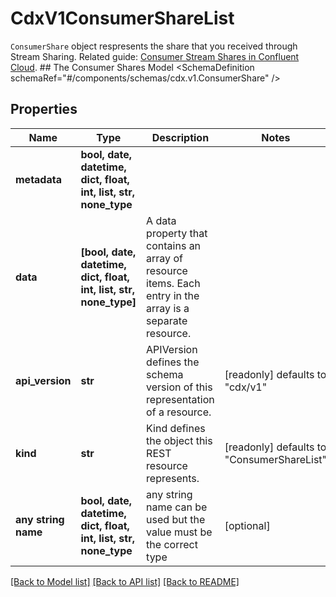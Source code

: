 # CdxV1ConsumerShareList

`ConsumerShare` object respresents the share that you received through Stream Sharing.   Related guide: [Consumer Stream Shares in Confluent Cloud](https://docs.confluent.io/cloud/current/stream-sharing/consume-shared-data.html).  ## The Consumer Shares Model <SchemaDefinition schemaRef=\"#/components/schemas/cdx.v1.ConsumerShare\" />

## Properties
Name | Type | Description | Notes
------------ | ------------- | ------------- | -------------
**metadata** | **bool, date, datetime, dict, float, int, list, str, none_type** |  | 
**data** | **[bool, date, datetime, dict, float, int, list, str, none_type]** | A data property that contains an array of resource items. Each entry in the array is a separate resource. | 
**api_version** | **str** | APIVersion defines the schema version of this representation of a resource. | [readonly] defaults to "cdx/v1"
**kind** | **str** | Kind defines the object this REST resource represents. | [readonly] defaults to "ConsumerShareList"
**any string name** | **bool, date, datetime, dict, float, int, list, str, none_type** | any string name can be used but the value must be the correct type | [optional]

[[Back to Model list]](../README.md#documentation-for-models) [[Back to API list]](../README.md#documentation-for-api-endpoints) [[Back to README]](../README.md)


